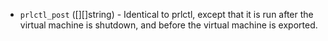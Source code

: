 <!-- Code generated from the comments of the PrlctlPostConfig struct in builder/parallels/common/prlctl_post_config.go; DO NOT EDIT MANUALLY -->

-   `prlctl_post` ([][]string) - Identical to prlctl, except
    that it is run after the virtual machine is shutdown, and before the virtual
    machine is exported.
    